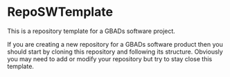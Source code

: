 # RepoSWTemplate
This is a repository template for a GBADs software project.

If you are creating a new repository for a GBADs software product then you should start by cloning this repository and following its structure. Obviously you may need to add or modify your repository but try to stay close this template. 
